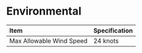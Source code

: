 # Environmental

| **Item** | **Specification** |
| :--- | :--- |
| Max  Allowable Wind Speed | 24 knots |

